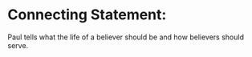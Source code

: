 # Connecting Statement:

Paul tells what the life of a believer should be and how believers should serve.